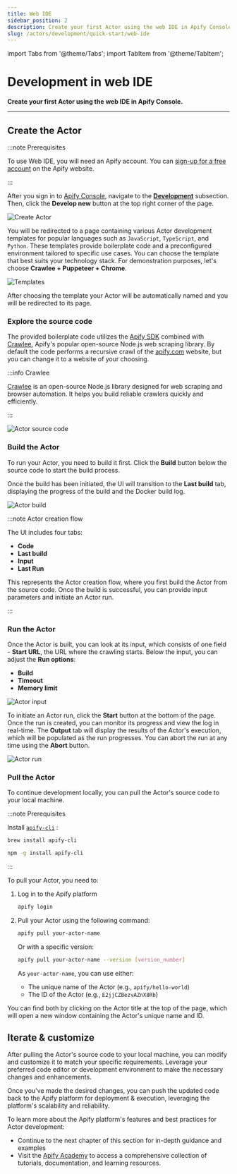 ```yaml
---
title: Web IDE
sidebar_position: 2
description: Create your first Actor using the web IDE in Apify Console.
slug: /actors/development/quick-start/web-ide
---
```


import Tabs from '@theme/Tabs';
import TabItem from '@theme/TabItem';

# Development in web IDE

**Create your first Actor using the web IDE in Apify Console.**

---

## Create the Actor

:::note Prerequisites

To use Web IDE, you will need an Apify account. You can [sign-up for a free account](https://console.apify.com/sign-up) on the Apify website.

:::

After you sign in to [Apify Console](https://console.apify.com), navigate to the [**Development**](https://console.apify.com/actors/development/my-actors) subsection. Then, click the **Develop new** button at the top right corner of the page.

![Create Actor](./images/create-actor.png)

You will be redirected to a page containing various Actor development templates for popular languages such as `JavaScript`, `TypeScript`, and `Python`. These templates provide boilerplate code and a preconfigured environment tailored to specific use cases. You can choose the template that best suits your technology stack. For demonstration purposes, let's choose **Crawlee + Puppeteer + Chrome**.

![Templates](./images/actor-templates.png)

After choosing the template your Actor will be automatically named and you will be redirected to its page.

### Explore the source code

The provided boilerplate code utilizes the [Apify SDK](https://docs.apify.com/sdk/js/) combined with [Crawlee](https://crawlee.dev/), Apify's popular open-source Node.js web scraping library. By default the code performs a recursive crawl of the [apify.com](https://apify.com) website, but you can change it to a website of your choosing.

:::info Crawlee

[Crawlee](https://crawlee.dev/) is an open-source Node.js library designed for web scraping and browser automation. It helps you build reliable crawlers quickly and efficiently.

:::


![Actor source code](./images/actor-source-code.png)

### Build the Actor

To run your Actor, you need to build it first. Click the **Build** button below the source code to start the build process.

Once the build has been initiated, the UI will transition to the **Last build** tab, displaying the progress of the build and the Docker build log.

![Actor build](./images/actor-build.png)

:::note Actor creation flow

The UI includes four tabs:

- **Code**
- **Last build**
- **Input**
- **Last Run**

This represents the Actor creation flow, where you first build the Actor from the source code. Once the build is successful, you can provide input parameters and initiate an Actor run.

:::

### Run the Actor

Once the Actor is built, you can look at its input, which consists of one field - **Start URL**, the URL where the crawling starts. Below the input, you can adjust the **Run options**:

- **Build**
- **Timeout**
- **Memory limit**

![Actor input](./images/actor-input.png)

To initiate an Actor run, click the **Start** button at the bottom of the page. Once the run is created, you can monitor its progress and view the log in real-time. The **Output** tab will display the results of the Actor's execution, which will be populated as the run progresses. You can abort the run at any time using the **Abort** button.

![Actor run](./images/actor-run.png)

### Pull the Actor

To continue development locally, you can pull the Actor's source code to your local machine.

:::note Prerequisites

Install <code>[apify-cli](https://docs.apify.com/cli/)</code> :

<Tabs>
  <TabItem value="macOS/Linux" label="macOS/Linux">

  ```bash
  brew install apify-cli
  ```

  </TabItem>
  <TabItem value="other platforms" label="Other platforms">

  ```bash
  npm -g install apify-cli
  ```

  </TabItem>
</Tabs>

:::

To pull your Actor, you need to:

1. Log in to the Apify platform

    ```bash
    apify login
    ```

2. Pull your Actor using the following command:

    ```bash
    apify pull your-actor-name
    ```

    Or with a specific version:

    ```bash
    apify pull your-actor-name --version [version_number]
    ```

    As `your-actor-name`, you can use either:

    - The unique name of the Actor (e.g., `apify/hello-world`)
    - The ID of the Actor (e.g., `E2jjCZBezvAZnX8Rb`)

You can find both by clicking on the Actor title at the top of the page, which will open a new window containing the Actor's unique name and ID.

## Iterate & customize

After pulling the Actor's source code to your local machine, you can modify and customize it to match your specific requirements.
Leverage your preferred code editor or development environment to make the necessary changes and enhancements.

Once you've made the desired changes, you can push the updated code back to the Apify platform for deployment & execution, leveraging the platform's scalability and reliability.

To learn more about the Apify platform's features and best practices for Actor development:

- Continue to the next chapter of this section for in-depth guidance and examples
- Visit the [Apify Academy](/academy) to access a comprehensive collection of tutorials, documentation, and learning resources.
